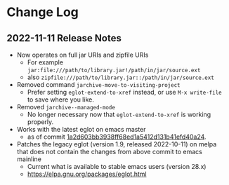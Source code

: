 # Change Log
## 2022-11-11 Release Notes

- Now operates on full jar URIs and zipfile URIs
  - For example `jar:file:///path/to/library.jar!/path/in/jar/source.ext`
  - also `zipfile:///path/to/library.jar::/path/in/jar/source.ext`
- Removed command `jarchive-move-to-visiting-project`
  - Prefer setting `eglot-extend-to-xref` instead, or use `M-x write-file` to save where you like.
- Removed `jarchive--managed-mode`
  - No longer necessary now that `eglot-extend-to-xref` is working properly.
- Works with the latest eglot on emacs master
  - as of commit [1a2d603bb3938ff68ed1a5412d131b41efd40a24](https://git.savannah.gnu.org/cgit/emacs.git/commit/?id=1a2d603bb3938ff68ed1a5412d131b41efd40a24 "Emacs upstream commit 1a2d603bb3938ff68ed1a5412d131b41efd40a24").
- Patches the legacy eglot (version 1.9, released 2022-10-11) on melpa that does not contain the changes from above commit to emacs mainline
  - Current what is available to stable emacs users (version 28.x)
  - https://elpa.gnu.org/packages/eglot.html 

